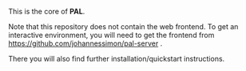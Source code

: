 This is the core of **PAL**.

Note that this repository does not contain the web frontend. To get an interactive environment,
you will need to get the frontend from https://github.com/johannessimon/pal-server .

There you will also find further installation/quickstart instructions.